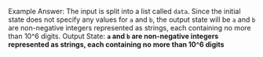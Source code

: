 Example Answer:
The input is split into a list called `data`. Since the initial state does not specify any values for `a` and `b`, the output state will be `a` and `b` are non-negative integers represented as strings, each containing no more than 10^6 digits.
Output State: **`a` and `b` are non-negative integers represented as strings, each containing no more than 10^6 digits**